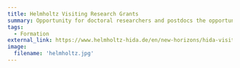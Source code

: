```yaml
---
title: Helmholtz Visiting Research Grants
summary: Opportunity for doctoral researchers and postdocs the opportunity to do a fully-funded short-term research stay at one of the 18 Helmholtz Centers.
tags:
  - Formation
external_link: https://www.helmholtz-hida.de/en/new-horizons/hida-visiting-program/
image: 
  filename: 'helmholtz.jpg' 
---
```

